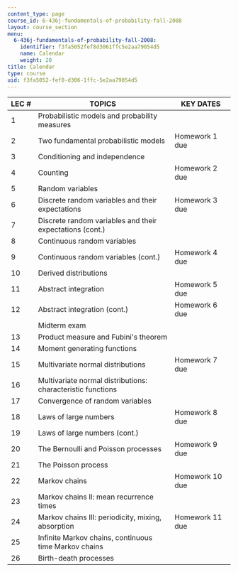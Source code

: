 ```yaml
---
content_type: page
course_id: 6-436j-fundamentals-of-probability-fall-2008
layout: course_section
menu:
  6-436j-fundamentals-of-probability-fall-2008:
    identifier: f3fa5052fef8d3061ffc5e2aa79054d5
    name: Calendar
    weight: 20
title: Calendar
type: course
uid: f3fa5052-fef8-d306-1ffc-5e2aa79054d5
---
```


| LEC # | TOPICS | KEY DATES |
| --- | --- | --- |
| 1 | Probabilistic models and probability measures |   |
| 2 | Two fundamental probabilistic models | Homework 1 due |
| 3 | Conditioning and independence |   |
| 4 | Counting | Homework 2 due |
| 5 | Random variables |   |
| 6 | Discrete random variables and their expectations | Homework 3 due |
| 7 | Discrete random variables and their expectations (cont.) |   |
| 8 | Continuous random variables |   |
| 9 | Continuous random variables (cont.) | Homework 4 due |
| 10 | Derived distributions |   |
| 11 | Abstract integration | Homework 5 due |
| 12 | Abstract integration (cont.) | Homework 6 due |
|   | Midterm exam |   |
| 13 | Product measure and Fubini's theorem |   |
| 14 | Moment generating functions |   |
| 15 | Multivariate normal distributions | Homework 7 due |
| 16 | Multivariate normal distributions: characteristic functions |   |
| 17 | Convergence of random variables |   |
| 18 | Laws of large numbers | Homework 8 due |
| 19 | Laws of large numbers (cont.) |   |
| 20 | The Bernoulli and Poisson processes | Homework 9 due |
| 21 | The Poisson process |   |
| 22 | Markov chains | Homework 10 due |
| 23 | Markov chains II: mean recurrence times |   |
| 24 | Markov chains III: periodicity, mixing, absorption | Homework 11 due |
| 25 | Infinite Markov chains, continuous time Markov chains |   |
| 26 | Birth-death processes |